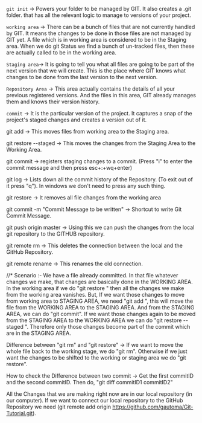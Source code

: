 `git init` -> Powers your folder to be managed by GIT. It also creates a .git folder.
              that has all the relevant logic to manage to versions of your project.

`working area` -> There can be a bunch of files that are not currently handled by GIT.
                  It means the changes to be done in those files are not managed by GIT yet.
                  A file which is in working area is considered to be in the Staging area.
                  When we do git Status we find a bunch of un-tracked files, then these are
                  actually called to be in the working area.

`Staging area`-> It is going to tell you what all files are going to be part of the next  version that we will create. This is the place where GIT knows what changes to be done from the last version to the next version.

`Repository Area` -> This area actually contains the details of all your previous registered versions. And the files in this area, GIT already manages them and knows their version history.

`commit` -> It is the particular version of the project. It captures a snap of the project's staged changes and creates a version out of it.

git add <file> -> This moves files from working area to the Staging area.

git restore --staged <file> -> This moves the changes from the Staging Area to the Working Area.

git commit -> registers staging changes to a commit. (Press "i" to enter the commit message and then press esc+:+wq+enter)

git log -> Lists down all the commit history of the Repository. (To exit out of it press "q").
In windows we don't need to press any such thing.

git restore <file>-> It removes all file changes from the working area

git commit -m "Commit Message to be written" -> Shortcut to write Git Commit Message.

git push origin master -> Using this we can push the changes from the local git repository to the GITHUB repository.

git remote rm <remote name> -> This deletes the connection between the local and the GitHub Repository.

git remote rename <oldname> <newname> -> This renames the old connection.


//* Scenario :- We have a file already committed. In that file whatever changes we make, that changes are basically done in the WORKING AREA. In the working area if we do "git restore <file>" then all the changes we make from the working area vanishes.
But, If we want those changes to move from working area to STAGING AREA, we need "git add <file>", this will move the file from the WORKING AREA to the STAGING AREA. And from the STAGING AREA, we can do "git commit".
If we want those changes again to be moved from the STAGING AREA to the WORKING AREA we can do "git restore --staged <file>".
Therefore only those changes become part of the commit which are in the STAGING AREA.

Difference between "git rm" and "git restore" -> If we want to move the whole file back to the working stage, we do "git rm". Otherwise if we just want the changes to be shifted to the working or staging area we do "git restore".

How to check the Difference between two commit -> Get the first commitID and the second commitID. Then do,
"git diff commitID1 commitID2"


All the Changes that we are making right now are in our local repository (in our computer). If we want to connect our local repository to the GitHub Repository we need (git remote add origin https://github.com/gautoma/Git-Tutorial.git).

